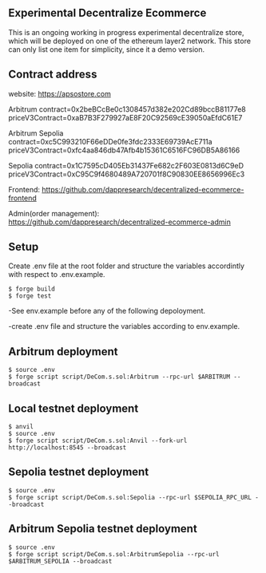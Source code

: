 ## Experimental Decentralize Ecommerce

This is an ongoing working in progress experimental decentralize store, which will be deployed on one of the ethereum layer2 network. This store can only list one item for simplicity, since it a demo version. 

## Contract address

website: https://apsostore.com

Arbitrum
contract=0x2beBCcBe0c1308457d382e202Cd89bccB81177e8
priceV3Contract=0xaB7B3F279927aE8F20C92569cE39050aEfdC61E7

Arbitrum Sepolia
contract=0xc5C993210F66eDDe0fe3fdc2333E69739AcE711a
priceV3Contract=0xfc4aa846db47Afb4b15361C6516FC96DB5A86166

Sepolia
contract=0x1C7595cD405Eb31437Fe682c2F603E0813d6C9eD
priceV3Contract=0xC95C9f4680489A720701f8C90830EE8656996Ec3

Frontend: https://github.com/dappresearch/decentralized-ecommerce-frontend

Admin(order management): https://github.com/dappresearch/decentralized-ecommerce-admin


## Setup

Create .env file at the root folder and structure the variables accordintly with respect to .env.example.

```
$ forge build
$ forge test
```

-See env.example before any of the following depoloyment.

-create .env file and structure the variables according to env.example.


## Arbitrum deployment

```
$ source .env
$ forge script script/DeCom.s.sol:Arbitrum --rpc-url $ARBITRUM --broadcast 
```


## Local testnet deployment

```
$ anvil
$ source .env
$ forge script script/DeCom.s.sol:Anvil --fork-url http://localhost:8545 --broadcast
```

## Sepolia testnet deployment

```
$ source .env
$ forge script script/DeCom.s.sol:Sepolia --rpc-url $SEPOLIA_RPC_URL --broadcast
```


## Arbitrum Sepolia testnet deployment

```
$ source .env
$ forge script script/DeCom.s.sol:ArbitrumSepolia --rpc-url $ARBITRUM_SEPOLIA --broadcast 
```








